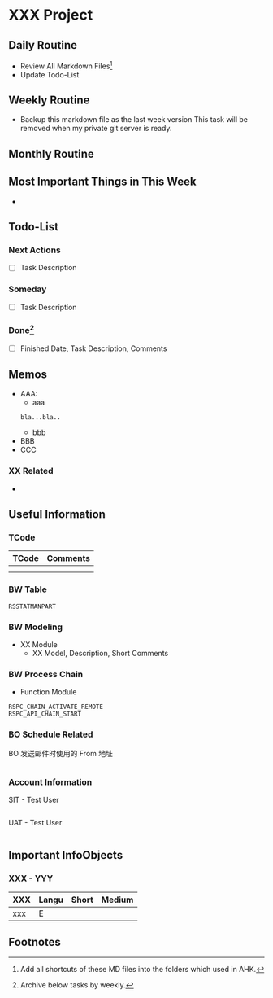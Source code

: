 # XXX Project


## Daily Routine

* Review All Markdown Files[^1]
* Update Todo-List

## Weekly Routine

* Backup this markdown file as the last week version
  This task will be removed when my private git server is ready.

## Monthly Routine


## Most Important Things in This Week

* ​

## Todo-List

### Next Actions
- [ ] ​Task Description

### Someday
- [ ] Task Description

### Done[^2]
- [ ] Finished Date, Task Description, Comments

## Memos
* AAA:
  * aaa
  ``` MD_Comments
  bla...bla..
  ```
  * bbb
* BBB
* CCC


### XX Related
* ​

## Useful Information

### TCode
| TCode | Comments |
| ----- | -------- |
|       |          |
|       |          |

### BW Table
```
RSSTATMANPART
```

### BW Modeling

* XX Module
  * XX Model, Description, Short Comments


### BW Process Chain
* Function Module
```
RSPC_CHAIN_ACTIVATE_REMOTE
RSPC_API_CHAIN_START
```

### BO Schedule Related
BO 发送邮件时使用的 From 地址
```

```

### Account Information
SIT - Test User
``` MD_Account_Info

```

UAT - Test User
``` MD_Account_Info

```

## Important InfoObjects

### XXX - YYY
| XXX  | Langu | Short | Medium |
| ---- | ----- | ----- | ------ |
| xxx  | E     |       |        |

## Footnotes
[^1]: Add all shortcuts of these MD files into the folders which used in AHK.
[^2]: Archive below tasks by weekly.
